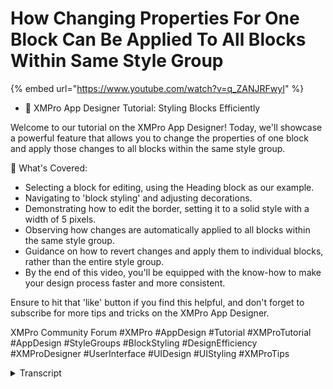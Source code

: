 # How Changing Properties For One Block Can Be Applied To All Blocks Within Same Style Group

{% embed url="https://www.youtube.com/watch?v=q_ZANJRFwyI" %}

* 📌 XMPro App Designer Tutorial: Styling Blocks Efficiently

Welcome to our tutorial on the XMPro App Designer! Today, we'll showcase a powerful feature that allows you to change the properties of one block and apply those changes to all blocks within the same style group.

🔹 What's Covered:

* Selecting a block for editing, using the Heading block as our example.
* Navigating to 'block styling' and adjusting decorations.
* Demonstrating how to edit the border, setting it to a solid style with a width of 5 pixels.
* Observing how changes are automatically applied to all blocks within the same style group.
* Guidance on how to revert changes and apply them to individual blocks, rather than the entire style group.
* By the end of this video, you'll be equipped with the know-how to make your design process faster and more consistent.

Ensure to hit that 'like' button if you find this helpful, and don't forget to subscribe for more tips and tricks on the XMPro App Designer.

XMPro Community Forum #XMPro #AppDesign #Tutorial #XMProTutorial #AppDesign #StyleGroups #BlockStyling #DesignEfficiency #XMProDesigner #UserInterface #UIDesign #UIStyling #XMProTips

<details>

<summary>Transcript</summary>

in this video we will be demonstrating

how changing properties for one block

can be applied to all blocks within the

same style group to start off with

select the block you would like to edit

in this case we are selecting The

Heading block navigate to block styling

and then decorations for this

demonstration we will be editing the

Border first navigate to border style

and select solid then navigate to The

Border width and enter the width you

would like for all borders in this case

we selected 5 pixels clicking off the

heading block we see that the Border

decorations have been applied to all

headings within the same style group

to demonstrate how to apply these

changes to only one block select delete

to discard changes now select the block

you would like to make changes to

navigate to block styling and then

deselect the checkbox under style group

Now navigate to decorations and apply

the same changes we made when styling

all heading blocks

now select save and launch application

to review results

</details>
